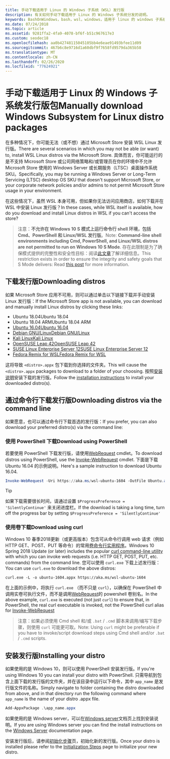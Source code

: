 ```yaml
---
title: 手动下载适用于 Linux 的 Windows 子系统（WSL）发行版
description: 有关如何手动下载适用于 Linux 的 Windows 子系统分发的说明。
keywords: BashOnWindows，bash，wsl，windows，适用于 linux 的 windows 子系统，WSL，windows 子系统，发行版，ubuntu，openSUSE，SLES，debian，kali
ms.date: 07/24/2018
ms.topic: article
ms.assetid: 9281ffa2-4fa9-4078-bf6f-b51c967617e3
ms.custom: seodec18
ms.openlocfilehash: aa0b42748115045105bb4e6eae91493bfee11d09
ms.sourcegitcommit: 467b6c8e9716d1a60dbf9f7658fd9579da365b58
ms.translationtype: MT
ms.contentlocale: zh-CN
ms.lasthandoff: 02/26/2020
ms.locfileid: "77624921"
---
```

# <a name="manually-download-windows-subsystem-for-linux-distro-packages"></a><span data-ttu-id="5083f-104">手动下载适用于 Linux 的 Windows 子系统发行版包</span><span class="sxs-lookup"><span data-stu-id="5083f-104">Manually download Windows Subsystem for Linux distro packages</span></span>

<span data-ttu-id="5083f-105">在多种情况下，你可能无法（或不想）通过 Microsoft Store 安装 WSL Linux 发行版。</span><span class="sxs-lookup"><span data-stu-id="5083f-105">There are several scenarios in which you may not be able (or want) to, install WSL Linux distros via the Microsoft Store.</span></span> <span data-ttu-id="5083f-106">具体而言，你可能运行的是不支持 Microsoft Store 或公司网络策略和/或管理员在你的环境中不允许 Microsoft Store 使用的 Windows Server 或长期服务（LTSC）桌面操作系统 SKU。</span><span class="sxs-lookup"><span data-stu-id="5083f-106">Specifically, you may be running a Windows Server or Long-Term Servicing (LTSC) desktop OS SKU that doesn't support Microsoft Store, or your corporate network policies and/or admins to not permit Microsoft Store usage in your environment.</span></span>

<span data-ttu-id="5083f-107">在这些情况下，虽然 WSL 本身可用，但如果你无法访问应用商店，如何下载并在 WSL 中安装 Linux 发行版？</span><span class="sxs-lookup"><span data-stu-id="5083f-107">In these cases, while WSL itself is available, how do you download and install Linux distros in WSL if you can't access the store?</span></span>

> <span data-ttu-id="5083f-108">注意：**不允许在 Windows 10 S 模式上运行命令行 shell 环境，包括 Cmd、PowerShell 和 Linux/WSL 发行版**。</span><span class="sxs-lookup"><span data-stu-id="5083f-108">Note: **Command-line shell environments including Cmd, PowerShell, and Linux/WSL distros are not permitted to run on Windows 10 S Mode**.</span></span> <span data-ttu-id="5083f-109">存在此限制是为了确保模式提供的完整性和安全性目标：阅读[此文章](https://blogs.msdn.microsoft.com/commandline/2017/05/18/will-linux-distros-run-on-windows-10-s/)了解详细信息。</span><span class="sxs-lookup"><span data-stu-id="5083f-109">This restriction exists in order to ensure the integrity and safety goals that S Mode delivers: Read [this post](https://blogs.msdn.microsoft.com/commandline/2017/05/18/will-linux-distros-run-on-windows-10-s/) for more information.</span></span>

## <a name="downloading-distros"></a><span data-ttu-id="5083f-110">下载发行版</span><span class="sxs-lookup"><span data-stu-id="5083f-110">Downloading distros</span></span>

<span data-ttu-id="5083f-111">如果 Microsoft Store 应用不可用，则可以通过单击以下链接下载并手动安装 Linux 发行版：</span><span class="sxs-lookup"><span data-stu-id="5083f-111">If the Microsoft Store app is not available, you can download and manually install Linux distros by clicking these links:</span></span>
<!-- * [Ubuntu 18.04](https://aka.ms/wsl-ubuntu-1804)
* [Ubuntu 18.04 ARM](https://aka.ms/wsl-ubuntu-1804-arm) -->
* <span data-ttu-id="5083f-112">Ubuntu 18.04</span><span class="sxs-lookup"><span data-stu-id="5083f-112">Ubuntu 18.04</span></span>
* <span data-ttu-id="5083f-113">Ubuntu 18.04 ARM</span><span class="sxs-lookup"><span data-stu-id="5083f-113">Ubuntu 18.04 ARM</span></span>
* [<span data-ttu-id="5083f-114">Ubuntu 16.04</span><span class="sxs-lookup"><span data-stu-id="5083f-114">Ubuntu 16.04</span></span>](https://aka.ms/wsl-ubuntu-1604)
* [<span data-ttu-id="5083f-115">Debian GNU/Linux</span><span class="sxs-lookup"><span data-stu-id="5083f-115">Debian GNU/Linux</span></span>](https://aka.ms/wsl-debian-gnulinux)
* [<span data-ttu-id="5083f-116">Kali Linux</span><span class="sxs-lookup"><span data-stu-id="5083f-116">Kali Linux</span></span>](https://aka.ms/wsl-kali-linux-new)
* [<span data-ttu-id="5083f-117">OpenSUSE Leap 42</span><span class="sxs-lookup"><span data-stu-id="5083f-117">OpenSUSE Leap 42</span></span>](https://aka.ms/wsl-opensuse-42)
* [<span data-ttu-id="5083f-118">SUSE Linux Enterprise Server 12</span><span class="sxs-lookup"><span data-stu-id="5083f-118">SUSE Linux Enterprise Server 12</span></span>](https://aka.ms/wsl-sles-12)
* [<span data-ttu-id="5083f-119">Fedora Remix for WSL</span><span class="sxs-lookup"><span data-stu-id="5083f-119">Fedora Remix for WSL</span></span>](https://github.com/WhitewaterFoundry/WSLFedoraRemix/releases/)

<span data-ttu-id="5083f-120">这将导致 `<distro>.appx` 包下载到你选择的文件夹。</span><span class="sxs-lookup"><span data-stu-id="5083f-120">This will cause the `<distro>.appx` packages to download to a folder of your choosing.</span></span> <span data-ttu-id="5083f-121">按照[安装说明](#installing-your-distro)安装下载的发行版。</span><span class="sxs-lookup"><span data-stu-id="5083f-121">Follow the [installation instructions](#installing-your-distro) to install your downloaded distro(s).</span></span>

## <a name="downloading-distros-via-the-command-line"></a><span data-ttu-id="5083f-122">通过命令行下载发行版</span><span class="sxs-lookup"><span data-stu-id="5083f-122">Downloading distros via the command line</span></span>
<span data-ttu-id="5083f-123">如果愿意，也可以通过命令行下载首选的发行版：</span><span class="sxs-lookup"><span data-stu-id="5083f-123">If you prefer, you can also download your preferred distro(s) via the command line:</span></span>

 ### <a name="download-using-powershell"></a><span data-ttu-id="5083f-124">使用 PowerShell 下载</span><span class="sxs-lookup"><span data-stu-id="5083f-124">Download using PowerShell</span></span>
 <span data-ttu-id="5083f-125">若要使用 PowerShell 下载发行版，请使用[WebRequest](https://msdn.microsoft.com/powershell/reference/5.1/microsoft.powershell.utility/invoke-webrequest) cmdlet。</span><span class="sxs-lookup"><span data-stu-id="5083f-125">To download distros using PowerShell, use the [Invoke-WebRequest](https://msdn.microsoft.com/powershell/reference/5.1/microsoft.powershell.utility/invoke-webrequest) cmdlet.</span></span> <span data-ttu-id="5083f-126">下面是下载 Ubuntu 16.04 的示例说明。</span><span class="sxs-lookup"><span data-stu-id="5083f-126">Here's a sample instruction to download Ubuntu 16.04.</span></span>

```powershell
Invoke-WebRequest -Uri https://aka.ms/wsl-ubuntu-1604 -OutFile Ubuntu.appx -UseBasicParsing
```

> [!TIP]
> <span data-ttu-id="5083f-127">如果下载需要很长时间，请通过设置 `$ProgressPreference = 'SilentlyContinue'` 来关闭进度栏。</span><span class="sxs-lookup"><span data-stu-id="5083f-127">If the download is taking a long time, turn off the progress bar by setting `$ProgressPreference = 'SilentlyContinue'`</span></span>

### <a name="download-using-curl"></a><span data-ttu-id="5083f-128">使用卷下载</span><span class="sxs-lookup"><span data-stu-id="5083f-128">Download using curl</span></span>
<span data-ttu-id="5083f-129">Windows 10 春季2018更新（或更高版本）包含可从命令行调用 web 请求（例如 HTTP GET、POST、PUT 等命令）的常用[卷命令行实用程序](https://curl.haxx.se/)。</span><span class="sxs-lookup"><span data-stu-id="5083f-129">Windows 10 Spring 2018 Update (or later) includes the popular [curl command-line utility](https://curl.haxx.se/) with which you can invoke web requests (i.e. HTTP GET, POST, PUT, etc. commands) from the command line.</span></span> <span data-ttu-id="5083f-130">您可以使用 `curl.exe` 下载上述发行版：</span><span class="sxs-lookup"><span data-stu-id="5083f-130">You can use `curl.exe` to download the above distros:</span></span>

```console
curl.exe -L -o ubuntu-1604.appx https://aka.ms/wsl-ubuntu-1604
```

<span data-ttu-id="5083f-131">在上面的示例中，将执行 `curl.exe` （而不只是 `curl`），以确保在 PowerShell 中调用实卷可执行文件，而不是调用[WebRequest](https://docs.microsoft.com/en-us/powershell/module/microsoft.powershell.utility/invoke-webrequest?view=powershell-6)的 powershell 卷别名。</span><span class="sxs-lookup"><span data-stu-id="5083f-131">In the above example, `curl.exe` is executed (not just `curl`) to ensure that, in PowerShell, the real curl executable is invoked, not the PowerShell curl alias for [Invoke-WebRequest](https://docs.microsoft.com/en-us/powershell/module/microsoft.powershell.utility/invoke-webrequest?view=powershell-6)</span></span>

> <span data-ttu-id="5083f-132">注意：如果必须使用 Cmd shell 和/或 `.bat` / `.cmd` 脚本来调用/编写下载步骤，则使用 `curl` 可能更可取。</span><span class="sxs-lookup"><span data-stu-id="5083f-132">Note: Using `curl` might be preferable if you have to invoke/script download steps using Cmd shell and/or `.bat` / `.cmd` scripts.</span></span>

## <a name="installing-your-distro"></a><span data-ttu-id="5083f-133">安装发行版</span><span class="sxs-lookup"><span data-stu-id="5083f-133">Installing your distro</span></span>
<span data-ttu-id="5083f-134">如果使用的是 Windows 10，则可以使用 PowerShell 安装发行版。</span><span class="sxs-lookup"><span data-stu-id="5083f-134">If you're using Windows 10 you can install your distro with PowerShell.</span></span> <span data-ttu-id="5083f-135">只需导航到包含上面下载的发行版的文件夹，并在该目录中运行以下命令，其中 `app_name` 是发行版文件的名称。</span><span class="sxs-lookup"><span data-stu-id="5083f-135">Simply navigate to folder containing the distro downloaded from above, and in that directory run the following command where `app_name` is the name of your distro .appx file.</span></span>  
```Powershell
Add-AppxPackage .\app_name.appx
```

<span data-ttu-id="5083f-136">如果使用的是 Windows server，可以在[Windows server](install-on-server.md)文档页上找到安装说明。</span><span class="sxs-lookup"><span data-stu-id="5083f-136">If you are using Windows server you can find the install instructions on the [Windows Server](install-on-server.md) documentation page.</span></span>

<span data-ttu-id="5083f-137">安装发行版后，请参阅[初始化步骤](initialize-distro.md)页，初始化新的发行版。</span><span class="sxs-lookup"><span data-stu-id="5083f-137">Once your distro is installed please refer to the [Initialization Steps](initialize-distro.md) page to initialize your new distro.</span></span>
